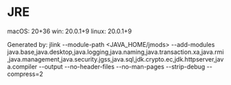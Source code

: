 # JRE

macOS: 20+36
win:   20.0.1+9
linux: 20.0.1+9

Generated by:
jlink  --module-path <JAVA_HOME/jmods> --add-modules java.base,java.desktop,java.logging,java.naming,java.transaction.xa,java.rmi,java.management,java.security.jgss,java.sql,jdk.crypto.ec,jdk.httpserver,java.compiler --output <out-dir> --no-header-files  --no-man-pages  --strip-debug  --compress=2


